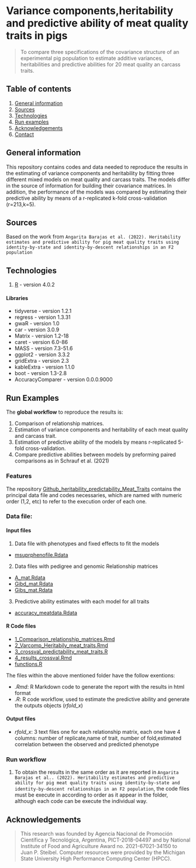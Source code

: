 # Variance components,heritability and predictive ability of meat quality traits in pigs 

> To compare three specifications of the covariance structure of an experimental pig population to estimate additive variances, heritabilities and predictive abilities for 20 meat quality an carcass traits. 

## Table of contents
1. [General information](#general-information)
2. [Sources](#sources)
3. [Technologies](#technologies)
4. [Run examples](#examples)
5. [Acknowledgements](#Acknowledgements])
6. [Contact](#contact)

## General information
This repository contains codes and data needed to reproduce the results in the estimating of variance components and heritability by fitting three different mixed models on meat quality and carcass traits. The models differ in the source of information for building their covariance matrices. In addition, the performance of the models was compared by estimating their predictive ability by means of a r-replicated k-fold cross-validation (r=213,k=5).

## Sources
Based on the work from ```Angarita Barajas et al. (2022). Heritability estimates and predictive ability for pig meat quality traits using identity-by-state and identity-by-descent relationships in an F2 population```

## Technologies
1. [R](https://www.r-project.org/) - version 4.0.2

#### Libraries
* tidyverse - version 1.2.1
* regress - version 1.3.31
* gwaR - version 1.0
* car - version 3.0.9
* Matrix - version 1.2-18
* caret - version 6.0-86
* MASS - version 7.3-51.6
* ggplot2 - version 3.3.2
* gridExtra - version 2.3
* kableExtra - version 1.1.0
* boot - version 1.3-2.8
* AccuracyComparer - version 0.0.0.9000



## Run Examples
The **global workflow** to reproduce the results is:

1. Comparison of relationship matrices. 
2. Estimation of variance components and heritability of each meat quality and carcass trait.
3. Estimation of predictive ability of the models by means r-replicated 5-fold cross-validation.
4. Compare predictive abilities between models by preforming paired comparisons as in Schrauf et al. (2021)


### Features
The repository [Github_heritability_predictability_Meat_Traits](https://github.com/belcyangarita/Github_heritability_predictability_Meat_Traits) contains the principal data file and codes necessaries, which are named with numeric order (1,2, etc) to refer to the execution order of each one.

### Data file:

#### Input files 

1. Data file with phenotypes and fixed effects to fit the models
* [msuprphenofile.Rdata](https://github.com/belcyangarita/Github_heritability_predictability_Meat_Traits)
2. Data files with pedigree and genomic Relationship matrices
* [A_mat.Rdata](https://github.com/belcyangarita/Github_heritability_predictability_Meat_Traits)
* [Gibd_mat.Rdata](https://github.com/belcyangarita/Github_heritability_predictability_Meat_Traits)
* [Gibs_mat.Rdata](https://github.com/belcyangarita/Github_heritability_predictability_Meat_Traits)
3. Predictive ability estimates with each model for all traits 
* [accuracy_meatdata.Rdata](https://github.com/belcyangarita/Github_heritability_predictability_Meat_Traits)

#### R Code files

* [1_Comparison_relationship_matrices.Rmd](https://github.com/belcyangarita/Github_heritability_predictability_Meat_Traits)
* [2_Varcomp_Heritabily_meat_traits.Rmd](https://github.com/belcyangarita/Github_heritability_predictability_Meat_Traits)
* [3_crossval_predictability_meat_traits.R](https://github.com/belcyangarita/Github_heritability_predictability_Meat_Traits)
* [4_results_crossval.Rmd](https://github.com/belcyangarita/Github_heritability_predictability_Meat_Traits)
* [functions.R](https://github.com/belcyangarita/Github_heritability_predictability_Meat_Traits)

The files within the above mentioned folder have the follow exentions:
* *.Rmd*: R Markdown code to generate the report with the results in html format
* *.R*: R code workflow, used to estimate the predictive ability and generate the outputs objects (*rfold_x*) 

#### Output files

* *rfold_x*: 3 text files one for each relationship matrix, each one have 4 columns: number of replicate,name of trait, number of fold,estimated correlation between the observed and predicted phenotype


### Run workflow

1. To obtain the results in the same order as it are reported in ```Angarita Barajas et al.. (2022). Heritability estimates and predictive ability for pig meat quality traits using identity-by-state and identity-by-descent relationships in an F2 population```, the code files must be execute in according to order as it appear in the folder, although each code can be execute the individual way.  


## Acknowledgements
> This research was founded by Agencia Nacional de Promoción Científica y Tecnológica, Argentina, PICT-2018-04497 and by National Institute of Food and Agriculture Award no. 2021-67021-34150 to Juan P. Steibel. Computer resources were provided by the Michigan State University High Performance Computing Center (HPCC).
